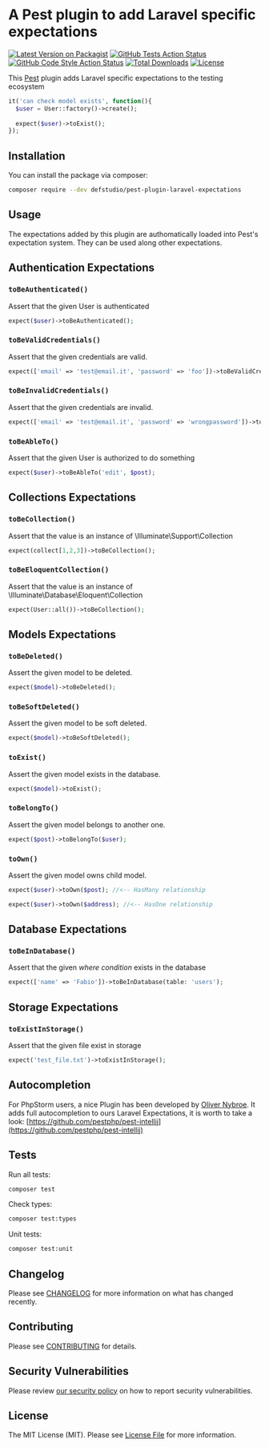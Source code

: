 # A Pest plugin to add Laravel specific expectations

[![Latest Version on Packagist](https://img.shields.io/packagist/v/defstudio/pest-plugin-laravel-expectations.svg?style=flat-square)](https://packagist.org/packages/defstudio/pest-plugin-laravel-expectations)
[![GitHub Tests Action Status](https://img.shields.io/github/workflow/status/def-studio/pest-plugin-laravel-expectations/Run%20Tests?label=tests)](https://github.com/def-studio/pest-plugin-laravel-expectations/actions?query=workflow%3A"Run+Tests"+branch%3Amain)
[![GitHub Code Style Action Status](https://img.shields.io/github/workflow/status/def-studio/pest-plugin-laravel-expectations/Static%20Analysis?label=code%20style)](https://github.com/def-studio/pest-plugin-laravel-expectations/actions?query=workflow%3A"Static+Analysis"+branch%3Amain)
[![Total Downloads](https://img.shields.io/packagist/dt/defstudio/pest-plugin-laravel-expectations.svg?style=flat-square)](https://packagist.org/packages/defstudio/pest-plugin-laravel-expectations)
[![License](https://img.shields.io/packagist/l/defstudio/pest-plugin-laravel-expectations)](https://packagist.org/packages/defstudio/pest-plugin-laravel-expectations)

This [Pest](https://pestphp.com) plugin adds Laravel specific expectations to the testing ecosystem

```php
it('can check model exists', function(){
  $user = User::factory()->create();
  
  expect($user)->toExist();
});
```

## Installation

You can install the package via composer:

```bash
composer require --dev defstudio/pest-plugin-laravel-expectations
```

## Usage

The expectations added by this plugin are authomatically loaded into Pest's expectation system. They can be used along other expectations.

## Authentication Expectations

### `toBeAuthenticated()`

Assert that the given User is authenticated

```php
expect($user)->toBeAuthenticated();
 ```

### `toBeValidCredentials()`

Assert that the given credentials are valid.

```php
expect(['email' => 'test@email.it', 'password' => 'foo'])->toBeValidCredentials();
 ```

### `toBeInvalidCredentials()`

Assert that the given credentials are invalid.

```php
expect(['email' => 'test@email.it', 'password' => 'wrongpassword'])->toBeInvalidCredentials();
 ```

### `toBeAbleTo()`

Assert that the given User is authorized to do something

```php
expect($user)->toBeAbleTo('edit', $post);
 ```


## Collections Expectations


### `toBeCollection()`

Assert that the value is an instance of \Illuminate\Support\Collection

```php
expect(collect[1,2,3])->toBeCollection();
 ```

### `toBeEloquentCollection()`

Assert that the value is an instance of \Illuminate\Database\Eloquent\Collection

```php
expect(User::all())->toBeCollection();
 ```


## Models Expectations

### `toBeDeleted()`

Assert the given model to be deleted.

```php
expect($model)->toBeDeleted();
 ```

### `toBeSoftDeleted()`

Assert the given model to be soft deleted.

```php
expect($model)->toBeSoftDeleted();
 ```

### `toExist()`

Assert the given model exists in the database.

```php
expect($model)->toExist();
 ```

### `toBelongTo()`

Assert the given model belongs to another one.

```php
expect($post)->toBelongTo($user);
 ```

### `toOwn()`

Assert the given model owns child model.

```php
expect($user)->toOwn($post); //<-- HasMany relationship

expect($user)->toOwn($address); //<-- HasOne relationship
 ```

## Database Expectations

### `toBeInDatabase()`

Assert that the given _where condition_ exists in the database

```php
expect(['name' => 'Fabio'])->toBeInDatabase(table: 'users');
 ```

## Storage Expectations

### `toExistInStorage()`

Assert that the given file exist in storage

```php
expect('test_file.txt')->toExistInStorage();
 ```

## Autocompletion

For PhpStorm users, a nice Plugin has been developed by [Oliver Nybroe](https://github.com/olivernybroe). It adds full autocompletion to ours Laravel Expectations, it is worth to take a look: [https://github.com/pestphp/pest-intellij](https://github.com/pestphp/pest-intellij)


## Tests

Run all tests:
```bash
composer test
```

Check types:
```bash
composer test:types
```

Unit tests:
```bash
composer test:unit
```

## Changelog

Please see [CHANGELOG](CHANGELOG.md) for more information on what has changed recently.

## Contributing

Please see [CONTRIBUTING](CONTRIBUTING.md) for details.

## Security Vulnerabilities

Please review [our security policy](../../security/policy) on how to report security vulnerabilities.

## License

The MIT License (MIT). Please see [License File](LICENSE.md) for more information.
